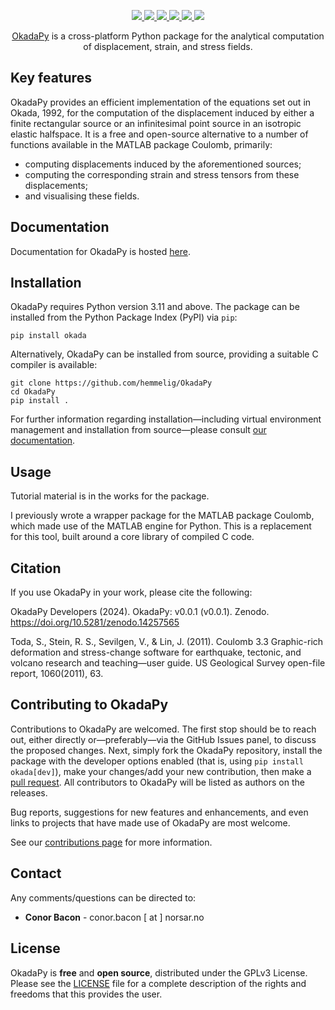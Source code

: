 <p align="center">
  <!-- DOI -->
  <a href="https://doi.org/10.5281/zenodo.14257565">
    <img src="https://zenodo.org/badge/DOI/10.5281/zenodo.14257565.svg" />
  </a>
  <!-- ReadTheDocs -->
  <a href="https://okadapy.readthedocs.io/en/latest">
    <img src="https://readthedocs.org/projects/okadapy/badge/?version=latest" />
  </a>
  <!-- Build Action -->
  <a href="https://github.com/hemmelig/OkadaPy/actions">
    <img src="https://github.com/hemmelig/OkadaPy/actions/workflows/build_wheels.yml/badge.svg" />
  </a>
  <!-- PyPI -->
  <a href="https://pypi.org/project/okada/">
    <img src="https://img.shields.io/pypi/v/okada" />
  </a>
  <!-- Python version-->
  <a href="https://www.python.org/downloads/release/python-3110/">
    <img src="https://img.shields.io/badge/python-3.11+-blue.svg" />
  </a>
  <!-- License -->
  <a href="https://www.gnu.org/licenses/gpl-3.0">
    <img src="https://img.shields.io/badge/License-GPLv3-blue.svg" />
  </a>
</p>

<p align="center">
  <a href="https://okadapy.readthedocs.io/en/latest/index.html">OkadaPy</a> is a cross-platform Python package for the analytical computation of displacement, strain, and stress fields.
</p>

Key features
------------
OkadaPy provides an efficient implementation of the equations set out in Okada, 1992, for the computation of the displacement induced by either a finite rectangular source or an infinitesimal point source in an isotropic elastic halfspace. It is a free and open-source alternative to a number of functions available in the MATLAB package Coulomb, primarily:

- computing displacements induced by the aforementioned sources;
- computing the corresponding strain and stress tensors from these displacements;
- and visualising these fields.

Documentation
-------------
Documentation for OkadaPy is hosted [here](https://okadapy.readthedocs.io/en/latest/index.html).

Installation
------------
OkadaPy requires Python version 3.11 and above. The package can be installed from the Python Package Index (PyPI) via `pip`:

```console
pip install okada
```

Alternatively, OkadaPy can be installed from source, providing a suitable C compiler is available:

```console
git clone https://github.com/hemmelig/OkadaPy
cd OkadaPy
pip install .
```

For further information regarding installation—including virtual environment management and installation from source—please consult [our documentation](https://okadapy.readthedocs.io/en/latest/installation.html).

Usage
-----
Tutorial material is in the works for the package.

I previously wrote a wrapper package for the MATLAB package Coulomb, which made use of the MATLAB engine for Python. This is a replacement for this tool, built around a core library of compiled C code.

Citation
--------
If you use OkadaPy in your work, please cite the following:

OkadaPy Developers (2024). OkadaPy: v0.0.1 (v0.0.1). Zenodo. https://doi.org/10.5281/zenodo.14257565

Toda, S., Stein, R. S., Sevilgen, V., & Lin, J. (2011). Coulomb 3.3 Graphic-rich deformation and stress-change software for earthquake, tectonic, and volcano research and teaching—user guide. US Geological Survey open-file report, 1060(2011), 63.

Contributing to OkadaPy
-----------------------
Contributions to OkadaPy are welcomed. The first stop should be to reach out, either directly or—preferably—via the GitHub Issues panel, to discuss the proposed changes. Next, simply fork the OkadaPy repository, install the package with the developer options enabled (that is, using `pip install okada[dev]`), make your changes/add your new contribution, then make a [pull request](https://help.github.com/articles/about-pull-requests/). All contributors to OkadaPy will be listed as authors on the releases.

Bug reports, suggestions for new features and enhancements, and even links to projects that have made use of OkadaPy are most welcome.

See our [contributions page](https://github.com/hemmelig/OkadaPy/blob/main/.github/CONTRIBUTING.md) for more information.

Contact
-------
Any comments/questions can be directed to:
* **Conor Bacon** - conor.bacon [ at ] norsar.no

License
-------
OkadaPy is **free** and **open source**, distributed under the GPLv3 License. Please see the [LICENSE](LICENSE) file for a complete description of the rights and freedoms that this provides the user.
